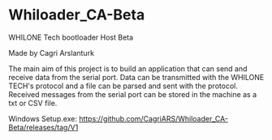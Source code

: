 # Whiloader_CA-Beta
WHILONE Tech bootloader Host Beta 

Made by Cagri Arslanturk

The main aim of this project is to build an application that can send and receive data from the serial port.
Data can be transmitted with the WHILONE TECH's protocol and a file can be parsed and sent with the protocol. 
Received messages from the serial port can be stored in the machine as a txt or CSV file. 


Windows Setup.exe: https://github.com/CagriARS/Whiloader_CA-Beta/releases/tag/V1
